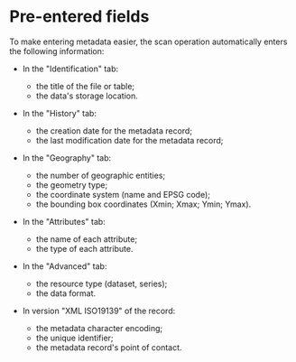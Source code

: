 # Pre-entered fields

To make entering metadata easier, the scan operation automatically enters the following information:

* In the "Identification" tab:

    * the title of the file or table;
    * the data&apos;s storage location.

* In the "History" tab:

    * the creation date for the metadata record;
    * the last modification date for the metadata record;

* In the "Geography" tab:

    * the number of geographic entities;
    * the geometry type;
    * the coordinate system (name and EPSG code);
    * the bounding box coordinates (Xmin; Xmax; Ymin; Ymax).

* In the "Attributes" tab:

    * the name of each attribute;
    * the type of each attribute.

* In the "Advanced" tab:

    * the resource type (dataset, series);
    * the data format.

* In version "XML ISO19139" of the record:

    * the metadata character encoding;
    * the unique identifier;
    * the metadata record&apos;s point of contact.
